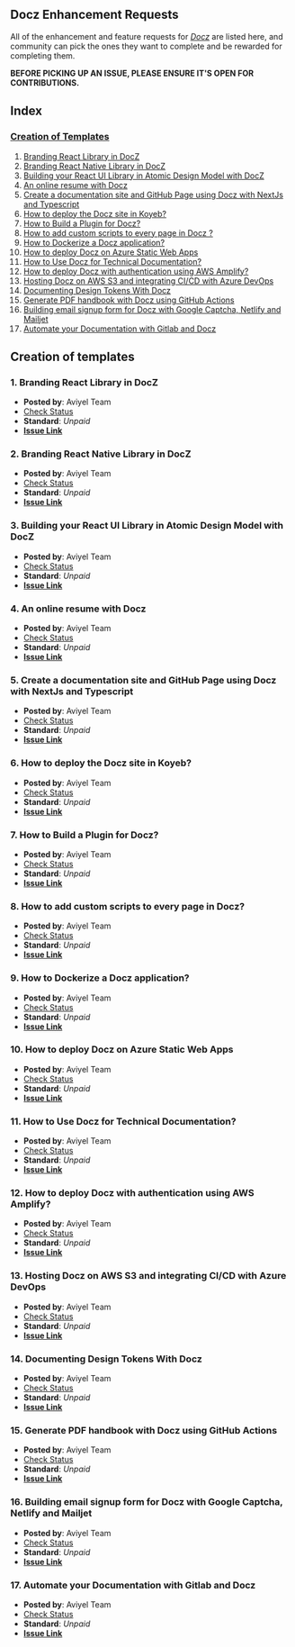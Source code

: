 ## Docz Enhancement Requests

All of the enhancement and feature requests for _[Docz](https://docz.site/)_ are listed here, and community can pick the ones they want to complete and be rewarded for completing them.

**BEFORE PICKING UP AN ISSUE, PLEASE ENSURE IT'S OPEN FOR CONTRIBUTIONS.**

## Index
  
### [Creation of Templates](#creation-of-templates-1)
   1. [Branding React Library in DocZ](#1-branding-react-library-in-docz)
   2. [Branding React Native Library in DocZ](#2-branding-react-native-library-in-docz)
   3. [Building your React UI Library in Atomic Design Model with DocZ](#3-building-your-react-ui-library-in-atomic-design-model-with-docz)
   4. [An online resume with Docz](#4-an-online-resume-with-docz)
   5. [Create a documentation site and GitHub Page using Docz with NextJs and Typescript](#5-create-a-documentation-site-and-github-page-using-docz-with-nextjs-and-typescript)
   6. [How to deploy the Docz site in Koyeb?](#6-how-to-deploy-the-docz-site-in-koyeb)
   7. [How to Build a Plugin for Docz?](#7-how-to-build-a-plugin-for-docz)
   8. [How to add custom scripts to every page in Docz ?](#8-how-to-add-custom-scripts-to-every-page-in-docz)
   9. [How to Dockerize a Docz application?](#9-how-to-dockerize-a-docz-application)
   10. [How to deploy Docz on Azure Static Web Apps](#10-how-to-deploy-docz-on-azure-static-web-apps)
   11. [How to Use Docz for Technical Documentation?](#11-how-to-use-docz-for-technical-documentation)
   12. [How to deploy Docz with authentication using AWS Amplify?](#12-how-to-deploy-docz-with-authentication-using-aws-amplify)
   13. [Hosting Docz on AWS S3 and integrating CI/CD with Azure DevOps](#13-hosting-docz-on-aws-s3-and-integrating-cicd-with-azure-devops)
   14. [Documenting Design Tokens With Docz](#14-documenting-design-tokens-with-docz)
   15. [Generate PDF handbook with Docz using GitHub Actions](#15-generate-pdf-handbook-with-docz-using-github-actions)
   16. [Building email signup form for Docz with Google Captcha, Netlify and Mailjet](#16-building-email-signup-form-for-docz-with-google-captcha-netlify-and-mailjet)
   17. [Automate your Documentation with Gitlab and Docz](#17-automate-your-documentation-with-gitlab-and-docz)


## Creation of templates

### **1. Branding React Library in DocZ**

   - **Posted by**: Aviyel Team
   - [Check Status](https://sturdy-locust-74a.notion.site/Docz-c9a4f01928fa4351aad022d9eeb992be)
   - **Standard**: _Unpaid_
   - **[Issue Link](https://github.com/aviyelverse/Open-Source-Requests/issues/75)**

### **2. Branding React Native Library in DocZ**

   - **Posted by**: Aviyel Team
   - [Check Status](https://sturdy-locust-74a.notion.site/Docz-c9a4f01928fa4351aad022d9eeb992be)
   - **Standard**: _Unpaid_
   - **[Issue Link](https://github.com/aviyelverse/Open-Source-Requests/issues/76)**

### **3. Building your React UI Library in Atomic Design Model with DocZ**

   - **Posted by**: Aviyel Team
   - [Check Status](https://sturdy-locust-74a.notion.site/Docz-c9a4f01928fa4351aad022d9eeb992be)
   - **Standard**: _Unpaid_
   - **[Issue Link](https://github.com/aviyelverse/Open-Source-Requests/issues/77)**

### **4. An online resume with Docz**

   - **Posted by**: Aviyel Team
   - [Check Status](https://sturdy-locust-74a.notion.site/Docz-c9a4f01928fa4351aad022d9eeb992be)
   - **Standard**: _Unpaid_
   - **[Issue Link](https://github.com/aviyelverse/Open-Source-Requests/issues/78)**

### **5. Create a documentation site and GitHub Page using Docz with NextJs and Typescript**

   - **Posted by**: Aviyel Team
   - [Check Status](https://sturdy-locust-74a.notion.site/Docz-c9a4f01928fa4351aad022d9eeb992be)
   - **Standard**: _Unpaid_
   - **[Issue Link](https://github.com/aviyelverse/Open-Source-Requests/issues/79)**

### **6. How to deploy the Docz site in Koyeb?**

   - **Posted by**: Aviyel Team
   - [Check Status](https://sturdy-locust-74a.notion.site/Docz-c9a4f01928fa4351aad022d9eeb992be)
   - **Standard**: _Unpaid_
   - **[Issue Link](https://github.com/aviyelverse/Open-Source-Requests/issues/80)**

### **7. How to Build a Plugin for Docz?**

   - **Posted by**: Aviyel Team
   - [Check Status](https://sturdy-locust-74a.notion.site/Docz-c9a4f01928fa4351aad022d9eeb992be)
   - **Standard**: _Unpaid_
   - **[Issue Link](https://github.com/aviyelverse/Open-Source-Requests/issues/81)**

### **8. How to add custom scripts to every page in Docz?**

   - **Posted by**: Aviyel Team
   - [Check Status](https://sturdy-locust-74a.notion.site/Docz-c9a4f01928fa4351aad022d9eeb992be)
   - **Standard**: _Unpaid_
   - **[Issue Link](https://github.com/aviyelverse/Open-Source-Requests/issues/83)**

### **9. How to Dockerize a Docz application?**

   - **Posted by**: Aviyel Team
   - [Check Status](https://sturdy-locust-74a.notion.site/Docz-c9a4f01928fa4351aad022d9eeb992be)
   - **Standard**: _Unpaid_
   - **[Issue Link](https://github.com/aviyelverse/Open-Source-Requests/issues/85)**

### **10. How to deploy Docz on Azure Static Web Apps**

   - **Posted by**: Aviyel Team
   - [Check Status](https://sturdy-locust-74a.notion.site/Docz-c9a4f01928fa4351aad022d9eeb992be)
   - **Standard**: _Unpaid_
   - **[Issue Link](https://github.com/aviyelverse/Open-Source-Requests/issues/87)**

### **11. How to Use Docz for Technical Documentation?**

   - **Posted by**: Aviyel Team
   - [Check Status](https://sturdy-locust-74a.notion.site/Docz-c9a4f01928fa4351aad022d9eeb992be)
   - **Standard**: _Unpaid_
   - **[Issue Link](https://github.com/aviyelverse/Open-Source-Requests/issues/89)**

### **12. How to deploy Docz with authentication using AWS Amplify?**

   - **Posted by**: Aviyel Team
   - [Check Status](https://sturdy-locust-74a.notion.site/Docz-c9a4f01928fa4351aad022d9eeb992be)
   - **Standard**: _Unpaid_
   - **[Issue Link](https://github.com/aviyelverse/Open-Source-Requests/issues/90)**

### **13. Hosting Docz on AWS S3 and integrating CI/CD with Azure DevOps**

   - **Posted by**: Aviyel Team
   - [Check Status](https://sturdy-locust-74a.notion.site/Docz-c9a4f01928fa4351aad022d9eeb992be)
   - **Standard**: _Unpaid_
   - **[Issue Link](https://github.com/aviyelverse/Open-Source-Requests/issues/91)**

### **14. Documenting Design Tokens With Docz**

   - **Posted by**: Aviyel Team
   - [Check Status](https://sturdy-locust-74a.notion.site/Docz-c9a4f01928fa4351aad022d9eeb992be)
   - **Standard**: _Unpaid_
   - **[Issue Link](https://github.com/aviyelverse/Open-Source-Requests/issues/92)**

### **15. Generate PDF handbook with Docz using GitHub Actions**

   - **Posted by**: Aviyel Team
   - [Check Status](https://sturdy-locust-74a.notion.site/Docz-c9a4f01928fa4351aad022d9eeb992be)
   - **Standard**: _Unpaid_
   - **[Issue Link](https://github.com/aviyelverse/Open-Source-Requests/issues/93)**

### **16. Building email signup form for Docz with Google Captcha, Netlify and Mailjet**

   - **Posted by**: Aviyel Team
   - [Check Status](https://sturdy-locust-74a.notion.site/Docz-c9a4f01928fa4351aad022d9eeb992be)
   - **Standard**: _Unpaid_
   - **[Issue Link](https://github.com/aviyelverse/Open-Source-Requests/issues/95)**

### **17. Automate your Documentation with Gitlab and Docz**

   - **Posted by**: Aviyel Team
   - [Check Status](https://sturdy-locust-74a.notion.site/Docz-c9a4f01928fa4351aad022d9eeb992be)
   - **Standard**: _Unpaid_
   - **[Issue Link](https://github.com/aviyelverse/Open-Source-Requests/issues/97)**
